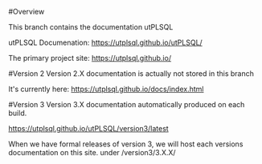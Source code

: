 #Overview

This branch contains the documentation utPLSQL

utPLSQL Documenation:
https://utplsql.github.io/utPLSQL/

The primary project site:
https://utplsql.github.io/

#Version 2
Version 2.X documentation is actually not stored in this branch 

It's currently here:
https://utplsql.github.io/docs/index.html

#Version 3
Version 3.X documentation automatically  produced on each build.

https://utplsql.github.io/utPLSQL/version3/latest

When we have formal releases of version 3, we will host each versions documentation on this site.  under /version3/3.X.X/


 

